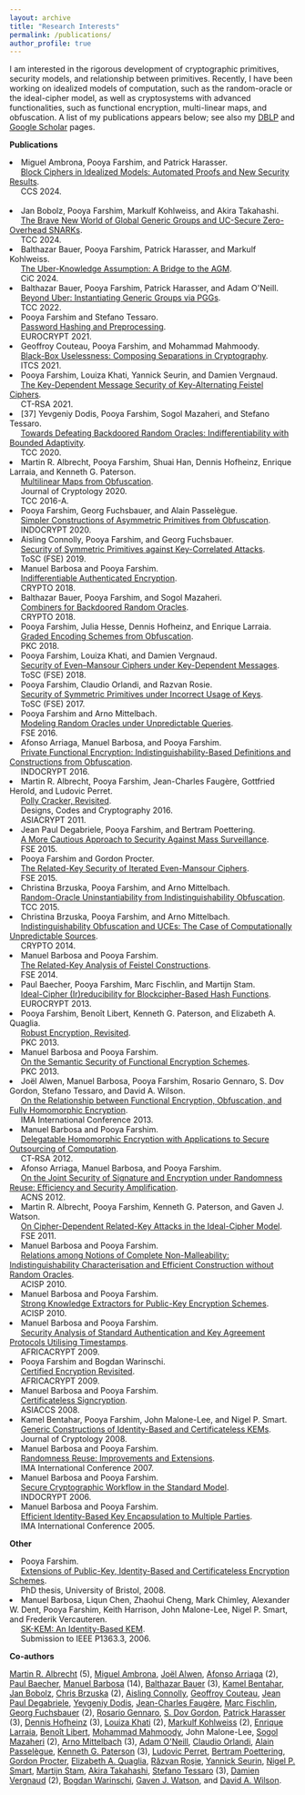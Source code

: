```yaml
---
layout: archive
title: "Research Interests"
permalink: /publications/
author_profile: true
---
```


<p>
	I am interested in the rigorous development of cryptographic primitives, security models, and relationship between primitives. Recently, I have been working on idealized models of computation, such as the random-oracle or the ideal-cipher model, as well as cryptosystems with advanced functionalities, such as functional encryption, multi-linear maps, and obfuscation. A list of my publications appears below; see also my <a href="http://www.informatik.uni-trier.de/~ley/db/indices/a-tree/f/Farshim:Pooya.html">DBLP</a> and <a href="http://scholar.google.com/citations?user=w_Pjc6MAAAAJ&amp;hl=en">Google Scholar</a> pages.
</p>
<p>
	<b>Publications</b>
</p>
<li>
	Miguel Ambrona, Pooya Farshim, and Patrick Harasser.<br>
	&nbsp;&nbsp;&nbsp;&nbsp; <a href="https://eprint.iacr.org/2024/">Block Ciphers in Idealized Models: Automated Proofs and New Security Results</a>.<br>
	&nbsp;&nbsp;&nbsp;&nbsp; CCS 2024.<br>
	<br>
</li>
<li>
	Jan Bobolz, Pooya Farshim, Markulf Kohlweiss, and Akira Takahashi.<br>
	&nbsp;&nbsp;&nbsp;&nbsp; <a href="https://eprint.iacr.org/2024/818">The Brave New World of Global Generic Groups and UC-Secure Zero-Overhead SNARKs</a>.<br>
	&nbsp;&nbsp;&nbsp;&nbsp; TCC 2024.<br>
</li>
<li>
	Balthazar Bauer, Pooya Farshim, Patrick Harasser, and Markulf Kohlweiss.<br>
	&nbsp;&nbsp;&nbsp;&nbsp; <a href="https://eprint.iacr.org/2023/1601">The Uber-Knowledge Assumption: A Bridge to the AGM</a>.<br>
	&nbsp;&nbsp;&nbsp;&nbsp; CiC 2024.<br>
</li>
<li>
	Balthazar Bauer, Pooya Farshim, Patrick Harasser, and Adam O'Neill.<br>
	&nbsp;&nbsp;&nbsp;&nbsp; <a href="https://eprint.iacr.org/2022/1502">Beyond Uber: Instantiating Generic Groups via PGGs</a>.<br>
	&nbsp;&nbsp;&nbsp;&nbsp; TCC 2022.<br>
</li>
<li>
	Pooya Farshim and Stefano Tessaro.<br>
	&nbsp;&nbsp;&nbsp;&nbsp; <a href="https://iacr.org/cryptodb/data/paper.php?pubkey=30908">Password Hashing and Preprocessing</a>.<br>
	&nbsp;&nbsp;&nbsp;&nbsp; EUROCRYPT 2021.<br>
</li>
<li>
	Geoffroy Couteau, Pooya Farshim, and Mohammad Mahmoody.<br>
	&nbsp;&nbsp;&nbsp;&nbsp; <a href="https://eprint.iacr.org/2021/016">Black-Box Uselessness: Composing Separations in Cryptography</a>.<br>
	&nbsp;&nbsp;&nbsp;&nbsp; ITCS 2021.<br>
</li>
<li>
	Pooya Farshim, Louiza Khati, Yannick Seurin, and Damien Vergnaud.<br>
	&nbsp;&nbsp;&nbsp;&nbsp; <a href="https://eprint.iacr.org/2021/330">The Key-Dependent Message Security of Key-Alternating Feistel Ciphers</a>.<br>
	&nbsp;&nbsp;&nbsp;&nbsp; CT-RSA 2021.
</li>
<li>
	[37] Yevgeniy Dodis, Pooya Farshim, Sogol Mazaheri, and Stefano Tessaro.<br>
	&nbsp;&nbsp;&nbsp;&nbsp; <a href="https://eprint.iacr.org/2020/1199">Towards Defeating Backdoored Random Oracles: Indifferentiability with Bounded Adaptivity</a>.<br>
	&nbsp;&nbsp;&nbsp;&nbsp; TCC 2020.
</li>
<li>
	Martin R. Albrecht, Pooya Farshim, Shuai Han, Dennis Hofheinz, Enrique Larraia, and Kenneth G. Paterson.<br>
	&nbsp;&nbsp;&nbsp;&nbsp; <a href="https://eprint.iacr.org/2015/780">Multilinear Maps from Obfuscation</a>.<br>
	&nbsp;&nbsp;&nbsp;&nbsp; Journal of Cryptology 2020.<br> 
	&nbsp;&nbsp;&nbsp;&nbsp; TCC 2016-A.<br>
</li>
<li>
	Pooya Farshim, Georg Fuchsbauer, and Alain Passelègue.<br>
	&nbsp;&nbsp;&nbsp;&nbsp; <a href="https://eprint.iacr.org/2018/576">Simpler Constructions of Asymmetric Primitives from Obfuscation</a>.<br>
	&nbsp;&nbsp;&nbsp;&nbsp; INDOCRYPT 2020.
</li>
<li>
	Aisling Connolly, Pooya Farshim, and Georg Fuchsbauer.<br>
	&nbsp;&nbsp;&nbsp;&nbsp; <a href="https://eprint.iacr.org/2019/1000">Security of Symmetric Primitives against Key-Correlated Attacks</a>.<br>
	&nbsp;&nbsp;&nbsp;&nbsp; ToSC (FSE) 2019.
</li>
<li>
	Manuel Barbosa and Pooya Farshim.<br>
	&nbsp;&nbsp;&nbsp;&nbsp; <a href="https://eprint.iacr.org/2018/547">Indifferentiable Authenticated Encryption</a>.<br>
	&nbsp;&nbsp;&nbsp;&nbsp; CRYPTO 2018.
</li>
<li>
	Balthazar Bauer, Pooya Farshim, and Sogol Mazaheri.<br>
	&nbsp;&nbsp;&nbsp;&nbsp; <a href="https://eprint.iacr.org/2018/770">Combiners for Backdoored Random Oracles</a>.<br>
	&nbsp;&nbsp;&nbsp;&nbsp; CRYPTO 2018.
</li>
<li>
	Pooya Farshim, Julia Hesse, Dennis Hofheinz, and Enrique Larraia.<br>
	&nbsp;&nbsp;&nbsp;&nbsp; <a href="https://eprint.iacr.org/2018/011">Graded Encoding Schemes from Obfuscation</a>.<br>
	&nbsp;&nbsp;&nbsp;&nbsp; PKC 2018.
</li>
<li>
	Pooya Farshim, Louiza Khati, and Damien Vergnaud.<br>
	&nbsp;&nbsp;&nbsp;&nbsp; <a href="https://eprint.iacr.org/2017/475">Security of Even–Mansour Ciphers under Key-Dependent Messages</a>.<br>
	&nbsp;&nbsp;&nbsp;&nbsp; ToSC (FSE) 2018.
</li>
<li>
	Pooya Farshim, Claudio Orlandi, and Razvan Rosie.<br>
	&nbsp;&nbsp;&nbsp;&nbsp; <a href="http://tosc.iacr.org/index.php/ToSC/article/view/604/545">Security of Symmetric Primitives under Incorrect Usage of Keys</a>.<br>
	&nbsp;&nbsp;&nbsp;&nbsp; ToSC (FSE) 2017.
</li>
<li>
	Pooya Farshim and Arno Mittelbach.<br>
	&nbsp;&nbsp;&nbsp;&nbsp; <a href="https://eprint.iacr.org/2016/423.pdf">Modeling Random Oracles under Unpredictable Queries</a>.<br>
	&nbsp;&nbsp;&nbsp;&nbsp; FSE 2016.
</li>
<li>
	Afonso Arriaga, Manuel Barbosa, and Pooya Farshim.<br>
	&nbsp;&nbsp;&nbsp;&nbsp; <a href="http://eprint.iacr.org/2016/018.pdf">Private Functional Encryption: Indistinguishability-Based Definitions and Constructions from Obfuscation</a>.<br>
	&nbsp;&nbsp;&nbsp;&nbsp; INDOCRYPT 2016.
</li>
<li>
	Martin R. Albrecht, Pooya Farshim, Jean-Charles Faugère, Gottfried Herold, and Ludovic Perret.<br>
	&nbsp;&nbsp;&nbsp;&nbsp; <a href="http://eprint.iacr.org/2011/289">Polly Cracker, Revisited</a>.<br>
	&nbsp;&nbsp;&nbsp;&nbsp; Designs, Codes and Cryptography 2016.<br>
	&nbsp;&nbsp;&nbsp;&nbsp; ASIACRYPT 2011.<br>
</li>
<li>
	Jean Paul Degabriele, Pooya Farshim, and Bertram Poettering.<br>
	&nbsp;&nbsp;&nbsp;&nbsp; <a href="http://eprint.iacr.org/2015/748">A More Cautious Approach to Security Against Mass Surveillance</a>.<br>
	&nbsp;&nbsp;&nbsp;&nbsp; FSE 2015.
</li>
<li>
	Pooya Farshim and Gordon Procter.<br>
	&nbsp;&nbsp;&nbsp;&nbsp; <a href="http://eprint.iacr.org/2014/953">The Related-Key Security of Iterated Even-Mansour Ciphers</a>.<br>
	&nbsp;&nbsp;&nbsp;&nbsp; FSE 2015.
</li>
<li>
	Christina Brzuska, Pooya Farshim, and Arno Mittelbach.<br>
	&nbsp;&nbsp;&nbsp;&nbsp; <a href="http://eprint.iacr.org/2014/867">Random-Oracle Uninstantiability from Indistinguishability Obfuscation</a>.<br>
	&nbsp;&nbsp;&nbsp;&nbsp; TCC 2015.
</li>
<li>
	Christina Brzuska, Pooya Farshim, and Arno Mittelbach.<br>
	&nbsp;&nbsp;&nbsp;&nbsp; <a href="http://eprint.iacr.org/2014/099">Indistinguishability Obfuscation and UCEs: The Case of Computationally Unpredictable Sources</a>.<br>
	&nbsp;&nbsp;&nbsp;&nbsp; CRYPTO 2014.
</li>
<li>
	Manuel Barbosa and Pooya Farshim.<br>
	&nbsp;&nbsp;&nbsp;&nbsp; <a href="http://eprint.iacr.org/2014/093">The Related-Key Analysis of Feistel Constructions</a>.<br>
	&nbsp;&nbsp;&nbsp;&nbsp; FSE 2014.
</li>
<li>
	Paul Baecher, Pooya Farshim, Marc Fischlin, and Martijn Stam.<br>
	&nbsp;&nbsp;&nbsp;&nbsp; <a href="http://eprint.iacr.org/2013/350">Ideal-Cipher (Ir)reducibility for Blockcipher-Based Hash Functions</a>.<br>
	&nbsp;&nbsp;&nbsp;&nbsp; EUROCRYPT 2013.
</li>
<li>
	Pooya Farshim, Benoît Libert, Kenneth G. Paterson, and Elizabeth A. Quaglia.<br>
	&nbsp;&nbsp;&nbsp;&nbsp; <a href="http://eprint.iacr.org/2012/673">Robust Encryption, Revisited</a>.<br>
	&nbsp;&nbsp;&nbsp;&nbsp; PKC 2013.
</li>
<li>
	Manuel Barbosa and Pooya Farshim.<br>
	&nbsp;&nbsp;&nbsp;&nbsp; <a href="http://eprint.iacr.org/2012/474">On the Semantic Security of Functional Encryption Schemes</a>.<br>
	&nbsp;&nbsp;&nbsp;&nbsp; PKC 2013.
</li>
<li>
	Joël Alwen, Manuel Barbosa, Pooya Farshim, Rosario Gennaro, S. Dov Gordon, Stefano Tessaro, and David A. Wilson.<br>
	&nbsp;&nbsp;&nbsp;&nbsp; <a href="http://link.springer.com/chapter/10.1007/978-3-642-45239-0_5">On the Relationship between Functional Encryption, Obfuscation, and Fully Homomorphic Encryption</a>.<br>
	&nbsp;&nbsp;&nbsp;&nbsp; IMA International Conference 2013.
</li>
<li>
	Manuel Barbosa and Pooya Farshim.<br>
	&nbsp;&nbsp;&nbsp;&nbsp; <a href="http://eprint.iacr.org/2011/215">Delegatable Homomorphic Encryption with Applications to Secure Outsourcing of Computation</a>.<br>
	&nbsp;&nbsp;&nbsp;&nbsp; CT-RSA 2012.
</li>
<li>
	Afonso Arriaga, Manuel Barbosa, and Pooya Farshim.<br>
	&nbsp;&nbsp;&nbsp;&nbsp; <a href="http://eprint.iacr.org/2012/382">On the Joint Security of Signature and Encryption under Randomness Reuse: Efficiency and Security Amplification</a>.<br>
	&nbsp;&nbsp;&nbsp;&nbsp; ACNS 2012.
</li>
<li>
	Martin R. Albrecht, Pooya Farshim, Kenneth G. Paterson, and Gaven J. Watson.<br>
	&nbsp;&nbsp;&nbsp;&nbsp; <a href="http://eprint.iacr.org/2011/213">On Cipher-Dependent Related-Key Attacks in the Ideal-Cipher Model</a>.<br>
	&nbsp;&nbsp;&nbsp;&nbsp; FSE 2011.
</li>
<li>
	Manuel Barbosa and Pooya Farshim.<br>
	&nbsp;&nbsp;&nbsp;&nbsp; <a href="http://farshim.files.wordpress.com/2011/09/strongcca_full.pdf">Relations among Notions of Complete Non-Malleability: Indistinguishability Characterisation and Efficient Construction without Random Oracles</a>.<br>
	&nbsp;&nbsp;&nbsp;&nbsp; ACISP 2010.
</li>
<li>
	Manuel Barbosa and Pooya Farshim.<br>
	&nbsp;&nbsp;&nbsp;&nbsp; <a href="http://farshim.files.wordpress.com/2011/09/strongextractors_full.pdf">Strong Knowledge Extractors for Public-Key Encryption Schemes</a>.<br>
	&nbsp;&nbsp;&nbsp;&nbsp; ACISP 2010.
</li>
<li>
	Manuel Barbosa and Pooya Farshim.<br>
	&nbsp;&nbsp;&nbsp;&nbsp; <a href="http://farshim.files.wordpress.com/2011/09/ts.pdf">Security Analysis of Standard Authentication and Key Agreement Protocols Utilising Timestamps</a>.<br>
	&nbsp;&nbsp;&nbsp;&nbsp; AFRICACRYPT 2009.
</li>
<li>
	Pooya Farshim and Bogdan Warinschi.<br>
	&nbsp;&nbsp;&nbsp;&nbsp; <a href="http://farshim.files.wordpress.com/2011/09/newcl.pdf">Certified Encryption Revisited</a>.<br>
	&nbsp;&nbsp;&nbsp;&nbsp; AFRICACRYPT 2009.
</li>
<li>
	Manuel Barbosa and Pooya Farshim.<br>
	&nbsp;&nbsp;&nbsp;&nbsp; <a href="http://eprint.iacr.org/2008/143">Certificateless Signcryption</a>.<br>
	&nbsp;&nbsp;&nbsp;&nbsp; ASIACCS 2008.
</li>
<li>
	Kamel Bentahar, Pooya Farshim, John Malone-Lee, and Nigel P. Smart.<br>
	&nbsp;&nbsp;&nbsp;&nbsp; <a href="http://eprint.iacr.org/2005/058">Generic Constructions of Identity-Based and Certificateless KEMs</a>.<br>
	&nbsp;&nbsp;&nbsp;&nbsp; Journal of Cryptology 2008.
</li>
<li>
	Manuel Barbosa and Pooya Farshim.<br>
	&nbsp;&nbsp;&nbsp;&nbsp; <a href="http://farshim.files.wordpress.com/2011/09/reuse.pdf">Randomness Reuse: Improvements and Extensions</a>.<br>
	&nbsp;&nbsp;&nbsp;&nbsp; IMA International Conference 2007.
</li>
<li>
	Manuel Barbosa and Pooya Farshim.<br>
	&nbsp;&nbsp;&nbsp;&nbsp; <a href="http://eprint.iacr.org/2006/450">Secure Cryptographic Workflow in the Standard Model</a>.<br>
	&nbsp;&nbsp;&nbsp;&nbsp; INDOCRYPT 2006.
</li>
<li>
	Manuel Barbosa and Pooya Farshim.<br>
	&nbsp;&nbsp;&nbsp;&nbsp; <a href="http://eprint.iacr.org/2005/217">Efficient Identity-Based Key Encapsulation to Multiple Parties</a>.<br>
	&nbsp;&nbsp;&nbsp;&nbsp; IMA International Conference 2005.
</li>
<p>
	<strong>Other</strong>
</p>
<li>
	Pooya Farshim.<br>
	&nbsp;&nbsp;&nbsp;&nbsp; <a href="http://www.cs.bris.ac.uk/Publications/Papers/2000842.pdf">Extensions of Public-Key, Identity-Based and Certificateless Encryption Schemes</a>.<br>
	&nbsp;&nbsp;&nbsp;&nbsp; PhD thesis, University of Bristol, 2008.
</li>
<li>
	Manuel Barbosa, Liqun Chen, Zhaohui Cheng, Mark Chimley, Alexander W. Dent, Pooya Farshim, Keith Harrison, John Malone-Lee, Nigel P. Smart, and Frederik Vercauteren.<br>
	&nbsp;&nbsp;&nbsp;&nbsp; <a href="http://grouper.ieee.org/groups/1363/IBC/submissions/Barbosa-SK-KEM-2006-06.pdf">SK-KEM: An Identity-Based KEM</a>.<br>
	&nbsp;&nbsp;&nbsp;&nbsp; Submission to IEEE P1363.3, 2006.
</li>
<p>
	<strong>Co-authors</strong>
</p>
<p>
	<a href="http://martinralbrecht.wordpress.com">Martin R. Albrecht</a> (5),
	<a href="https://miguel-ambrona.github.io/">Miguel Ambrona</a>, 
	<a href="http://www.informatik.uni-trier.de/~ley/pers/hd/a/Alwen:Jo=euml=l.html">Joël Alwen</a>, 
	<a href="https://wwwen.uni.lu/snt/people/afonso_delerue_arriaga">Afonso Arriaga</a> (2), 
	<a href="http://www.cdc.informatik.tu-darmstadt.de/~baecher/">Paul Baecher</a>, 
	<a href="http://www3.di.uminho.pt/~mbb/">Manuel Barbosa</a> (14), 
	<a href="https://www.iacr.org/cryptodb/data/author.php?authorkey=10628"> Balthazar Bauer</a> (3), 
	<a href="http://scholar.google.co.uk/citations?user=5RPtPhYAAAAJ&amp;hl=en">Kamel Bentahar</a>, 
	<a href="https://jan-bobolz.de/">Jan Bobolz</a>, 
	<a href="http://chrisbrzuska.de">Chris Brzuska</a> (2), 
	<a href="https://www.di.ens.fr/aisling.connolly/research/">Aisling Connolly</a>, 
	<a href="http://www.geoffroycouteau.fr/">Geoffroy Couteau</a>, 
	<a href="http://www.isg.rhul.ac.uk/~psai074/">Jean Paul Degabriele</a>, 
	<a href="https://cs.nyu.edu/~dodis/">Yevgeniy Dodis</a>, 
	<a href="http://www-calfor.lip6.fr/~jcf/">Jean-Charles Faugère</a>, 
	<a href="http://www.fischlin.de">Marc Fischlin</a>, 
	<a href="https://www.di.ens.fr/~fuchsbau/">Georg Fuchsbauer</a> (2), 
	<a href="http://www-cs.ccny.cuny.edu/~rosario/">Rosario Gennaro</a>, 
	<a href="http://www.cs.columbia.edu/~gordon/">S. Dov Gordon</a>, 
	<a href="https://www.cryptoplexity.informatik.tu-darmstadt.de/cryptoplexity/team_cryptoplexity/patrick_harasser_cryptoplexity/index.en.jsp">Patrick Harasser</a> (3), 
	<a href="https://crypto.iti.kit.edu/hofheinz">Dennis Hofheinz</a> (3), 
	<a href="http://fr.viadeo.com/fr/profile/louiza.khati">Louiza Khati</a> (2),
	<a href="https://homepages.inf.ed.ac.uk/mkohlwei/">Markulf Kohlweiss</a> (2), 
	<a href="https://www.cs.bris.ac.uk/home/cseldv/">Enrique Larraia</a>, 
	<a href="https://research.technicolor.com/~BenoitLibert">Benoît Libert</a>, 
	<a href="https://www.cs.virginia.edu/~mohammad/">Mohammad Mahmoody</a>, John Malone-Lee, 
	<a href="http://www.cryptoplexity.informatik.tu-darmstadt.de/members/sogolmazaheri/sogolmazaheri.en.jsp">Sogol Mazaheri</a> (2), 
	<a href="http://www.arno-mittelbach.de">Arno Mittelbach</a> (3), 
	<a href="https://groups.cs.umass.edu/oneill/">Adam O'Neill</a>, 
	<a href="http://www.cs.au.dk/~orlandi/">Claudio Orlandi</a>, 
	<a href="http://www.di.ens.fr/~passelegue/">Alain Passelègue</a>, 
	<a href="http://www.isg.rhul.ac.uk/~kp/">Kenneth G. Paterson</a> (3), 
	<a href="http://www-polsys.lip6.fr/~perret/">Ludovic Perret</a>, 
	<a href="http://www.foc.rub.de/people/poettering.html.en">Bertram Poettering</a>, 
	<a href="http://scholar.google.co.uk/citations?user=oMbi7_oAAAAJ&amp;hl=en">Gordon Procter</a>, 
	<a href="http://lizquaglia.wordpress.com/‎">Elizabeth A. Quaglia</a>, <a href="https://www.di.ens.fr/RazvanRosie.html.en">Răzvan Roşie</a>, 
	<a href="http://yannickseurin.free.fr/">Yannick Seurin</a>, 
	<a href="http://www.cs.bris.ac.uk/~nigel/">Nigel P. Smart</a>, 
	<a href="http://www.cs.bris.ac.uk/~stam/">Martijn Stam</a>, 
	<a href="https://akiratk0355.github.io/">Akira Takahashi</a>, 
	<a href="http://people.csail.mit.edu/tessaro/">Stefano Tessaro</a> (3), 
	<a href="http://www.di.ens.fr/~vergnaud/">Damien Vergnaud</a> (2), 
	<a href="http://www.cs.bris.ac.uk/~bogdan/">Bogdan Warinschi</a>, 
	<a href="http://www.cs.bris.ac.uk/home/csgww/">Gaven J. Watson</a>, and 
	<a href="http://web.mit.edu/dwilson/www/">David A. Wilson</a>.
</p>